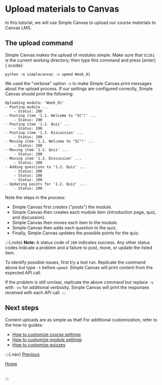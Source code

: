 # Upload materials to Canvas

In this tutorial, we will use Simple Canvas to upload our course materials to Canvas LMS.

## The upload command

Simple Canvas makes the upload of modules simple. Make sure that `SC101` is the current working directory; then type this command and press [enter]{.scode}:

```
python -m simplecanvas -v upmod Week_01
```

We used the "verbose" option `-v` to make Simple Canvas print messages about the upload process. If our settings are configured correctly, Simple Canvas should print the following:

```
Uploading module: 'Week_01'
- Posting module ...
    - Status: 200
- Posting item '1.1. Welcome to "SC"!' ...
    - Status: 200
- Posting item '1.2. Quiz' ...
    - Status: 200
- Posting item '1.3. Discussion' ...
    - Status: 200
- Moving item '1.1. Welcome to "SC"!' ...
    - Status: 200
- Moving item '1.2. Quiz' ...
    - Status: 200
- Moving item '1.3. Discussion' ...
    - Status: 200
- Adding questions to '1.2. Quiz' ...
    - Status: 200
    - Status: 200
    - Status: 200
- Updating points for '1.2. Quiz' ...
    - Status: 200
```

Note the steps in the process:

- Simple Canvas first *creates* ("posts") the module.
- Simple Canvas then creates each module item (introduction page, quiz, and discussion).
- Simple Canvas then *moves* each item to the module.
- Simple Canvas then adds each question to the quiz.
- Finally, Simple Canvas updates the possible points for the quiz.

:::{.note}
**Note:** A status code of `200` indicates success. Any other status codes indicate a problem and a failure to post, move, or update the listed item.

To identify possible issues, first try a test run. Replicate the command above but type `-t` before `upmod`. Simple Canvas will print content from the expected API call.

If the problem is still unclear, replicate the above command but replace `-v` with `-vv` for additional verbosity. Simple Canvas will print the responses received with each API call.
:::

## Next steps

Content uploads are as simple as that! For additional customization, refer to the how-to guides:

- [How to customize course settings](howto-course.html)
- [How to customize module settings](howto-module.html)
- [How to customize quizzes](howto-quiz.html)

:::{.nav}
[Previous](tutorial-content.html)

[Home](index.html)

\
:::
